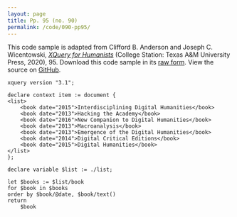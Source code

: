 ```yaml
---
layout: page
title: Pp. 95 (no. 90)
permalink: /code/090-pp95/
---
```


This code sample is adapted from Clifford B. Anderson and Joseph C. Wicentowski, 
[_XQuery for Humanists_](/) (College Station: Texas A&M University Press, 2020), 95. 
Download this code sample in its [raw form](/code/090-pp95/090-pp95.xq).
View the source on [GitHub](https://github.com/coding4humanists/xquery4humanists/blob/master/code/090-pp95/090-pp95.xq).

```xquery
xquery version "3.1";

declare context item := document {
<list>
    <book date="2015">Interdisciplining Digital Humanities</book>
    <book date="2013">Hacking the Academy</book>
    <book date="2016">New Companion to Digital Humanities</book>
    <book date="2013">Macroanalysis</book>
    <book date="2013">Emergence of the Digital Humanities</book>
    <book date="2014">Digital Critical Editions</book>
    <book date="2015">Digital Humanities</book>
</list>
};

declare variable $list := ./list;

let $books := $list/book
for $book in $books
order by $book/@date, $book/text()
return
    $book
```  
